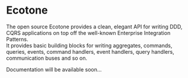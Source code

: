 # Ecotone


The open source Ecotone provides a clean, elegant API for writing DDD, CQRS applications on top off the well-known Enterprise Integration Patterns.  
It provides basic building blocks for writing aggregates, commands, queries, events, command handlers, event handlers, query handlers, communication buses and so on.

Documentation will be available soon...